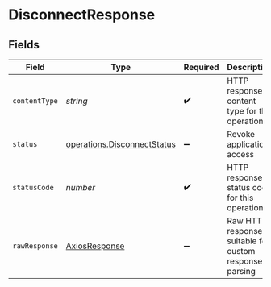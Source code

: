 # DisconnectResponse


## Fields

| Field                                                                      | Type                                                                       | Required                                                                   | Description                                                                | Example                                                                    |
| -------------------------------------------------------------------------- | -------------------------------------------------------------------------- | -------------------------------------------------------------------------- | -------------------------------------------------------------------------- | -------------------------------------------------------------------------- |
| `contentType`                                                              | *string*                                                                   | :heavy_check_mark:                                                         | HTTP response content type for this operation                              |                                                                            |
| `status`                                                                   | [operations.DisconnectStatus](../../models/operations/disconnectstatus.md) | :heavy_minus_sign:                                                         | Revoke application access                                                  | success                                                                    |
| `statusCode`                                                               | *number*                                                                   | :heavy_check_mark:                                                         | HTTP response status code for this operation                               |                                                                            |
| `rawResponse`                                                              | [AxiosResponse](https://axios-http.com/docs/res_schema)                    | :heavy_minus_sign:                                                         | Raw HTTP response; suitable for custom response parsing                    |                                                                            |